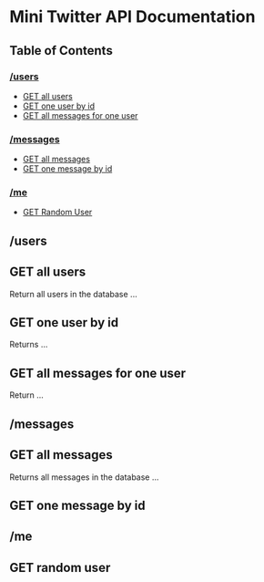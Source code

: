 # Mini Twitter API Documentation

## Table of Contents

### [/users](#/users)

- [GET all users](#get-all-users)
- [GET one user by id](#get-one-user-by-id)
- [GET all messages for one user](#get-all-messages-for-one-user)

### [/messages](#/messages)

- [GET all messages](#get-all-messages)
- [GET one message by id](#get-one-message-by-id)

### [/me](#/me)

- [GET Random User](#get-random-user)

## /users

## GET all users

Return all users in the database ...

## GET one user by id

Returns ...

## GET all messages for one user

Return ...

## /messages

## GET all messages

Returns all messages in the database ...

## GET one message by id

## /me

## GET random user
